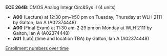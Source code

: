 **ECE 264B**: CMOS Analog Integr Circ&Sys II (4 units)

- **A00** (Lecture) at 12:30 pm–1:50 pm on Tuesday, Thursday at WLH 2111 by Galton, Ian A (A02374448)
- **A00** (Final Exam) at 11:30 am–2:29 pm on Monday at WLH 2111 by Galton, Ian A (A02374448)
- **A01** (Lab) (time and location TBA) by Galton, Ian A (A02374448)

[Enrollment numbers over time](./ECE264B.tsv)
